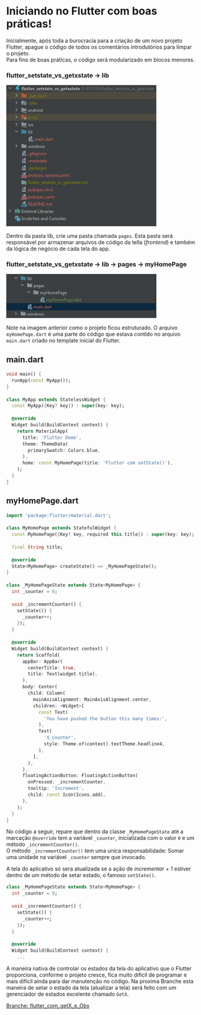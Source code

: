 # Iniciando no Flutter com boas práticas!

Inicialmente, após toda a burocracia para a criação de um novo projeto Flutter, apague o código de todos os comentários introdutórios para limpar o projeto.<br/>
Para fins de boas práticas, o código será modularizado em blocos menores.

### flutter_setstate_vs_getxstate -> lib
<div style="width: 400px;">

![](imagens_readme/img.png)
</div>

Dentro da pasta lib, crie uma pasta chamada `pages`. Esta pasta será responsável por armazenar arquivos de código da tella (_frontend_) e também da lógica de negócio de cada tela do app.


### flutter_setstate_vs_getxstate -> lib -> pages -> myHomePage
<div style="width: 400px">

![](imagens_readme/img_1.png)
</div>

Note na imagem anterior como o projeto ficou estruturado.
O arquivo `myHomePage.dart` é uma parte do código que estava contido no arquivo `main.dart` criado no template inicial do Flutter.

## main.dart
```dart
void main() {
  runApp(const MyApp());
}

class MyApp extends StatelessWidget {
  const MyApp({Key? key}) : super(key: key);

  @override
  Widget build(BuildContext context) {
    return MaterialApp(
      title: 'Flutter Demo',
      theme: ThemeData(
        primarySwatch: Colors.blue,
      ),
      home: const MyHomePage(title: 'Flutter com setState()'),
    );
  }
}
```
## myHomePage.dart
```dart
import 'package:flutter/material.dart';

class MyHomePage extends StatefulWidget {
  const MyHomePage({Key? key, required this.title}) : super(key: key);

  final String title;

  @override
  State<MyHomePage> createState() => _MyHomePageState();
}

class _MyHomePageState extends State<MyHomePage> {
  int _counter = 0;

  void _incrementCounter() {
    setState(() {
      _counter++;
    });
  }

  @override
  Widget build(BuildContext context) {
    return Scaffold(
      appBar: AppBar(
        centerTitle: true,
        title: Text(widget.title),
      ),
      body: Center(
        child: Column(
          mainAxisAlignment: MainAxisAlignment.center,
          children: <Widget>[
            const Text(
              'You have pushed the button this many times:',
            ),
            Text(
              '$_counter',
              style: Theme.of(context).textTheme.headline4,
            ),
          ],
        ),
      ),
      floatingActionButton: FloatingActionButton(
        onPressed: _incrementCounter,
        tooltip: 'Increment',
        child: const Icon(Icons.add),
      ),
    );
  }
}
```

No código a seguir, repare que dentro da classe `_MyHomePageState` até a marcação `@override` tem a variável `_counter`, inicializada com o valor `0` e um método `_incrementCounter()`.<br/>
O método `_incrementCounter()` tem uma unica responsabilidade: Somar uma unidade na variável `_counter` sempre que invocado.

A tela do aplicativo só sera atualizada se a ação de _incrementar + 1_ estiver dentro de um método de setar estado, o famoso `setState()`.

```dart
class _MyHomePageState extends State<MyHomePage> {
  int _counter = 0;

  void _incrementCounter() {
    setState(() {
      _counter++;
    });
  }

  @override
  Widget build(BuildContext context) {
    ...
```

A maneira nativa de controlar os estados da tela do aplicativo que o Flutter proporciona, conforme o projeto cresce, fica muito difícil de programar e mais difícil ainda para dar manutenção no código.
Na proxima Branche esta maneira de setar o estado da tela (atualizar a tela) será feito com um gerenciador de estados excelente chamado `GetX`.

[Branche: flutter_com_getX_e_Obx](https://github.com/GuiWolff/flutter_setstate_vs_getxstate/tree/flutter_com_getX_e_Obx)